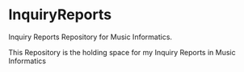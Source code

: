 # InquiryReports
Inquiry Reports Repository for Music Informatics.

This Repository is the holding space for my Inquiry Reports in Music Informatics
